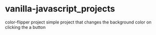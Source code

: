 # vanilla-javascript_projects
color-flipper project
simple project that changes the background color on clicking the a button
